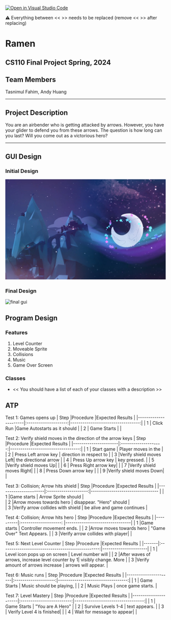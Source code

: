 [![Open in Visual Studio Code](https://classroom.github.com/assets/open-in-vscode-718a45dd9cf7e7f842a935f5ebbe5719a5e09af4491e668f4dbf3b35d5cca122.svg)](https://classroom.github.com/online_ide?assignment_repo_id=14753976&assignment_repo_type=AssignmentRepo)

:warning: Everything between << >> needs to be replaced (remove << >> after replacing)

# Ramen
## CS110 Final Project  Spring, 2024 

## Team Members

Tasnimul Fahim, Andy Huang

***

## Project Description

You are an airbender who is getting attacked by arrows. However, you have your glider to defend you from these arrows. The question is how long can you last? Will you come out as a victorious hero?

***    

## GUI Design

### Initial Design

![initial gui](assets/backround.jpg)

### Final Design

![final gui](assets/finalgui.jpg)

## Program Design

### Features

1. Level Counter
2. Moveable Sprite
3. Collisions
4. Music
5. Game Over Screen

### Classes

- << You should have a list of each of your classes with a description >>

## ATP
Test 1: Games opens up 
| Step                 |Procedure             |Expected Results                   |
|----------------------|:--------------------:|----------------------------------:|
|  1                   | Click Run            |Game Autostarts as it should       |
|  2                   | Game Starts          |                                   |


Test 2: Verify shield moves in the direction of the arrow keys 
| Step                 |Procedure             |Expected Results                   |
|----------------------|:--------------------:|----------------------------------:|
|  1                   | Start game           |      Player moves in the          |
|  2                   | Press Left arrow key |      direction in respect to      |
|  3                   |Verify shield moves Left|    the directional arrow        |
|  4                   | Press Up arrow key   |      key pressed.                 |
|  5                   |Verify shield moves Up|                                   |
|  6                   | Press Right arrow key|                                   |
|  7                   |Verify shield moves Right|                                |
|  8                   | Press Down arrow key |                                   |
|  9                   |Verify shield moves Down|                                 |

Test 3: Collision; Arrow hits shield 
| Step                 |Procedure             |Expected Results                  |
|----------------------|:--------------------:|--------------------------------- |
|  1         |Game starts                        |    Arrow Sprite should        |                        
|  2         |Arrow moves towards hero           |  disappear. "Hero" should     |                        
|  3         |Verify arrow collides with shield  | be alive and game continues   |
                        
Test 4: Collision; Arrow hits hero
| Step     |Procedure                        |Expected Results                |
|----------|:--------------------:           |--------------------------------|
|  1       |Game starts                      | Controller movement ends.      |
|  2       |Arrow moves towards hero         | "Game Over" Text Appears.      |
|  3       |Verify arrow collides with player|                                |

Test 5: Next Level Counter
| Step  |Procedure                                         |Expected Results      |
|-------|:------------------------------------------------:|----------------------|
|  1    | Level icon pops up on screen                     | Level number will    |
|  2    |After waves of arrows, increase level counter by 1| visibly change. More |
|  3    |Verify amount of arrows increase                  | arrows will appear.  |

Test 6: Music runs
| Step                 |Procedure             |Expected Results                   |
|----------------------|:--------------------:|----------------------------------:|
|  1                   | Game Starts          |  Music should be playing,         |
|  2                   | Music Plays          |  once game starts.                |

Test 7: Level Mastery
| Step                 |Procedure                  |Expected Results                   |
|----------------------|:-------------------------:|----------------------------------:|
|  1                   | Game Starts               |      "You are A Hero"             |
|  2                   | Survive Levels 1-4        |       text appears.               |
|  3                   | Verify Level 4 is finished|                                   |
|  4                   | Wait for message to appear|                                   |